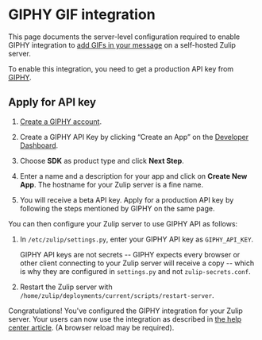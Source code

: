 # GIPHY GIF integration

This page documents the server-level configuration required to enable
GIPHY integration to [add GIFs in your message][help-center-giphy] on
a self-hosted Zulip server.

To enable this integration, you need to get a production API key from
[GIPHY](https://developers.giphy.com/).

## Apply for API key

1. [Create a GIPHY account](https://giphy.com/join).

1. Create a GIPHY API Key by clicking “Create an App” on the
   [Developer Dashboard][giphy-dashboard].

1. Choose **SDK** as product type and click **Next Step**.

1. Enter a name and a description for your app and click on **Create
   New App**.  The hostname for your Zulip server is a fine name.

1. You will receive a beta API key. Apply for a production API key
   by following the steps mentioned by GIPHY on the same page.

You can then configure your Zulip server to use GIPHY API as
follows:

1. In `/etc/zulip/settings.py`, enter your GIPHY API key as
   `GIPHY_API_KEY`.

   GIPHY API keys are not secrets -- GIPHY expects every browser or
   other client connecting to your Zulip server will receive a copy --
   which is why they are configured in `settings.py` and not
   `zulip-secrets.conf`.

1. Restart the Zulip server with
   `/home/zulip/deployments/current/scripts/restart-server`.

Congratulations!  You've configured the GIPHY integration for your
Zulip server.  Your users can now use the integration as described in
[the help center article][help-center-giphy].  (A browser reload may
be required).



[help-center-giphy]: https://zulip.com/help/animated-gifs-from-giphy
[giphy-dashboard]: https://developers.giphy.com/dashboard/
